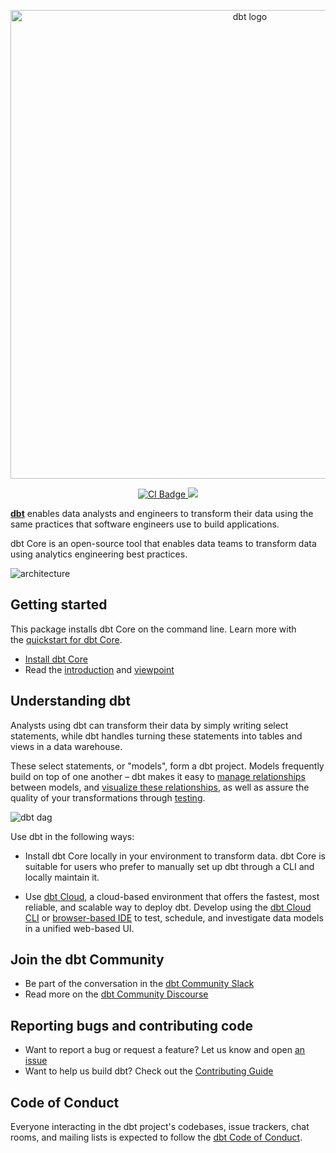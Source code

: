 <p align="center">
  <img src="https://raw.githubusercontent.com/dbt-labs/dbt-core/fa1ea14ddfb1d5ae319d5141844910dd53ab2834/etc/dbt-core.svg" alt="dbt logo" width="750"/>
</p>
<p align="center">
  <a href="https://github.com/dbt-labs/dbt-core/actions/workflows/main.yml">
    <img src="https://github.com/dbt-labs/dbt-core/actions/workflows/main.yml/badge.svg?event=push" alt="CI Badge"/>
  </a>
  <a href="https://www.bestpractices.dev/projects/11095"><img src="https://www.bestpractices.dev/projects/11095/badge"></a>
</p>

**[dbt](https://www.getdbt.com/)** enables data analysts and engineers to transform their data using the same practices that software engineers use to build applications.

dbt Core is an open-source tool that enables data teams to transform data using analytics engineering best practices. 

![architecture](https://github.com/dbt-labs/dbt-core/blob/202cb7e51e218c7b29eb3b11ad058bd56b7739de/etc/dbt-transform.png)

## Getting started
This package installs dbt Core on the command line. Learn more with the [quickstart for dbt Core](https://docs.getdbt.com/quickstarts/codespace).

- [Install dbt Core](https://docs.getdbt.com/docs/get-started/installation) 
- Read the [introduction](https://docs.getdbt.com/docs/introduction/) and [viewpoint](https://docs.getdbt.com/docs/about/viewpoint/)

## Understanding dbt

Analysts using dbt can transform their data by simply writing select statements, while dbt handles turning these statements into tables and views in a data warehouse.

These select statements, or "models", form a dbt project. Models frequently build on top of one another – dbt makes it easy to [manage relationships](https://docs.getdbt.com/docs/ref) between models, and [visualize these relationships](https://docs.getdbt.com/docs/documentation), as well as assure the quality of your transformations through [testing](https://docs.getdbt.com/docs/testing).

![dbt dag](https://raw.githubusercontent.com/dbt-labs/dbt-core/6c6649f9129d5d108aa3b0526f634cd8f3a9d1ed/etc/dbt-dag.png)

Use dbt in the following ways:
- Install dbt Core locally in your environment to transform data. dbt Core is suitable for users who prefer to manually set up dbt through a CLI and locally maintain it.

- Use [dbt Cloud](https://docs.getdbt.com/docs/cloud/about-cloud/dbt-cloud-features), a cloud-based environment that offers the fastest, most reliable, and scalable way to deploy dbt. Develop using the [dbt Cloud CLI](https://docs.getdbt.com/docs/cloud/cloud-cli-installation) or [browser-based IDE](https://www.getdbt.com/resources/webinars/dbt-cloud-demos-with-experts) to test, schedule, and investigate data models in a unified web-based UI.

## Join the dbt Community

- Be part of the conversation in the [dbt Community Slack](http://community.getdbt.com/)
- Read more on the [dbt Community Discourse](https://discourse.getdbt.com)

## Reporting bugs and contributing code

- Want to report a bug or request a feature? Let us know and open [an issue](https://github.com/dbt-labs/dbt-core/issues/new/choose)
- Want to help us build dbt? Check out the [Contributing Guide](https://github.com/dbt-labs/dbt-core/blob/HEAD/CONTRIBUTING.md)

## Code of Conduct

Everyone interacting in the dbt project's codebases, issue trackers, chat rooms, and mailing lists is expected to follow the [dbt Code of Conduct](https://community.getdbt.com/code-of-conduct).
